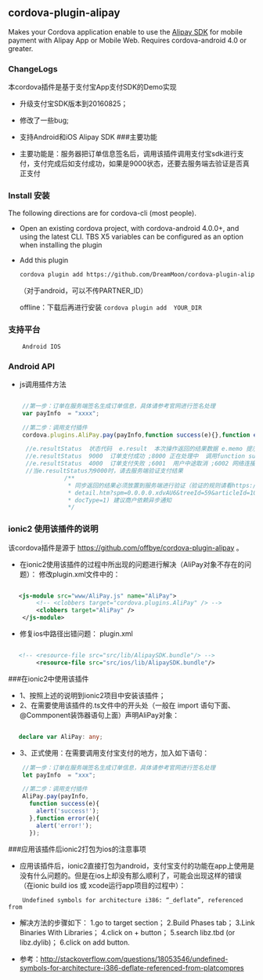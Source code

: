 ## cordova-plugin-alipay ##

Makes your Cordova application enable to use the [Alipay SDK](https://doc.open.alipay.com/docs/doc.htm?spm=a219a.7629140.0.0.hT44dE&treeId=54&articleId=104509&docType=1)
for mobile payment with Alipay App or Mobile Web. Requires cordova-android 4.0 or greater.

### ChangeLogs
  本cordova插件是基于支付宝App支付SDK的Demo实现
 - 升级支付宝SDK版本到20160825；
 - 修改了一些bug;
 - 支持Android和iOS Alipay SDK
###主要功能

 - 主要功能是：服务器把订单信息签名后，调用该插件调用支付宝sdk进行支付，支付完成后如支付成功，如果是9000状态，还要去服务端去验证是否真正支付

### Install 安装

The following directions are for cordova-cli (most people).  

* Open an existing cordova project, with cordova-android 4.0.0+, and using the latest CLI. TBS X5  variables can be configured as an option when installing the plugin
* Add this plugin

  ```sh
  cordova plugin add https://github.com/DreamMoon/cordova-plugin-alipay.git --variable PARTNER_ID=[你的商户PID可以在账户中查询]
  ```
  （对于android，可以不传PARTNER_ID）

   offline：下载后再进行安装 `cordova plugin add  YOUR_DIR`

### 支持平台

		Android IOS

### Android API

* js调用插件方法

```js

    //第一步：订单在服务端签名生成订单信息，具体请参考官网进行签名处理
    var payInfo  = "xxxx";

    //第二步：调用支付插件        	
    cordova.plugins.AliPay.pay(payInfo,function success(e){},function error(e){});

	 //e.resultStatus  状态代码  e.result  本次操作返回的结果数据 e.memo 提示信息
	 //e.resultStatus  9000  订单支付成功 ;8000 正在处理中  调用function success
	 //e.resultStatus  4000  订单支付失败 ;6001  用户中途取消 ;6002 网络连接出错  调用function error
	 //当e.resultStatus为9000时，请去服务端验证支付结果
	 			/**
				 * 同步返回的结果必须放置到服务端进行验证（验证的规则请看https://doc.open.alipay.com/doc2/
				 * detail.htm?spm=0.0.0.0.xdvAU6&treeId=59&articleId=103665&
				 * docType=1) 建议商户依赖异步通知
				 */

```

### ionic2 使用该插件的说明
  该cordova插件是源于 https://github.com/offbye/cordova-plugin-alipay 。
 - 在ionic2使用该插件的过程中所出现的问题进行解决（AliPay对象不存在的问题）：
  修改plugin.xml文件中的：
```xml

   <js-module src="www/AliPay.js" name="AliPay">
     	<!-- <clobbers target="cordova.plugins.AliPay" /> -->
	    <clobbers target="AliPay" />
    </js-module>

```
  
 - 修复ios中路径出错问题：
  plugin.xml
```xml

   <!-- <resource-file src="src/lib/AlipaySDK.bundle"/> -->
        <resource-file src="src/ios/lib/AlipaySDK.bundle"/>

```

###在ionic2中使用该插件
 - 1、按照上述的说明到ionic2项目中安装该插件；
 - 2、在需要使用该插件的.ts文件中的开头处（一般在 import 语句下面、@Commponent装饰器语句上面）声明AliPay对象：
```ts

   declare var AliPay: any;

```
 - 3、正式使用：在需要调用支付宝支付的地方，加入如下语句：
```ts
	//第一步：订单在服务端签名生成订单信息，具体请参考官网进行签名处理
	let payInfo  = "xxx";

	//第二步：调用支付插件
	AliPay.pay(payInfo,
	  function success(e){
	    alert('success!');
	  },function error(e){
	    alert('error!');
	  });
```

###应用该插件后ionic2打包为ios的注意事项
 - 应用该插件后，ionic2直接打包为android，支付宝支付的功能在app上使用是没有什么问题的。但是在ios上却没有那么顺利了，可能会出现这样的错误（在ionic build ios 或 xcode运行app项目的过程中）：
```
	Undefined symbols for architecture i386: “_deflate”, referenced from 
```

 - 解决方法的步骤如下：
1.go to target section；
2.Build Phases tab；
3.Link Binaries With Libraries；
4.click on + button；
5.search libz.tbd (or libz.dylib)；
6.click on add button.

 - 参考：http://stackoverflow.com/questions/18053546/undefined-symbols-for-architecture-i386-deflate-referenced-from-platcompres 
 
 
